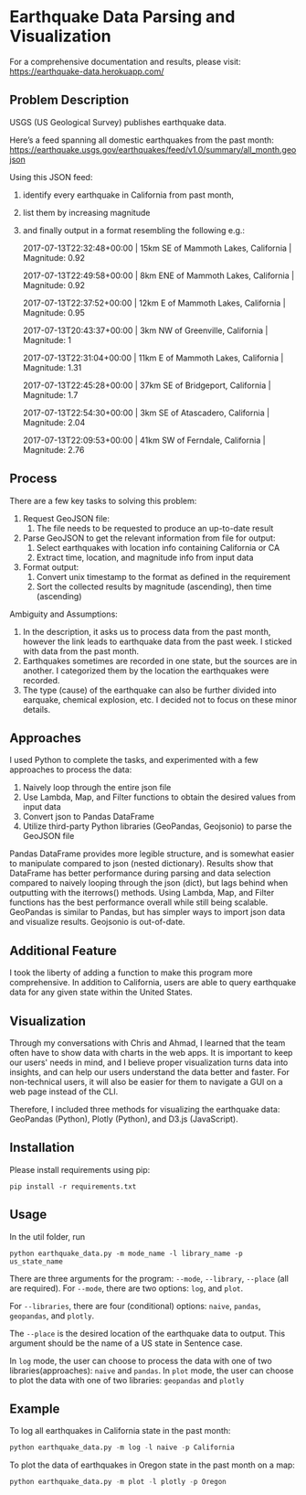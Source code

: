 # Earthquake Data Parsing and Visualization    



For a comprehensive documentation and results, please visit: https://earthquake-data.herokuapp.com/ 



## Problem Description

USGS (US Geological Survey) publishes earthquake data. 

Here’s a feed spanning all domestic earthquakes from the past month: https://earthquake.usgs.gov/earthquakes/feed/v1.0/summary/all_month.geojson

Using this JSON feed:

1. identify every earthquake in California from past month, 

2. list them by increasing magnitude 

3. and finally output in a format resembling the following e.g.: 

   2017-07-13T22:32:48+00:00 | 15km SE of Mammoth Lakes, California | Magnitude: 0.92

   2017-07-13T22:49:58+00:00 | 8km ENE of Mammoth Lakes, California | Magnitude: 0.92

   2017-07-13T22:37:52+00:00 | 12km E of Mammoth Lakes, California | Magnitude: 0.95

   2017-07-13T20:43:37+00:00 | 3km NW of Greenville, California | Magnitude: 1

   2017-07-13T22:31:04+00:00 | 11km E of Mammoth Lakes, California | Magnitude: 1.31

   2017-07-13T22:45:28+00:00 | 37km SE of Bridgeport, California | Magnitude: 1.7

   2017-07-13T22:54:30+00:00 | 3km SE of Atascadero, California | Magnitude: 2.04

   2017-07-13T22:09:53+00:00 | 41km SW of Ferndale, California | Magnitude: 2.76



## Process

There are a few key tasks to solving this problem:

1. Request GeoJSON file:
   1. The file needs to be requested to produce an up-to-date result
2. Parse GeoJSON to get the relevant information from file for output:
   1. Select earthquakes with location info containing California or CA
   2. Extract time, location, and magnitude info from input data
3. Format output: 
   1. Convert unix timestamp to the format as defined in the requirement
   2. Sort the collected results by magnitude (ascending), then time (ascending)



Ambiguity and Assumptions: 

1. In the description, it asks us to process data from the past month, however the link leads to earthquake data from the past week. I sticked with data from the past month.
2. Earthquakes sometimes are recorded in one state, but the sources are in another. I categorized them by the location the earthquakes were recorded.
3. The type (cause) of the earthquake can also be further divided into earquake, chemical explosion, etc. I decided not to focus on these minor details.



## Approaches

I used Python to complete the tasks, and experimented with a few approaches to process the data:

1. Naively loop through the entire json file
2. Use Lambda, Map, and Filter functions to obtain the desired values from input data
3. Convert json to Pandas DataFrame
4. Utilize third-party Python libraries (GeoPandas, Geojsonio) to parse the GeoJSON file

Pandas DataFrame provides more legible structure, and is somewhat easier to manipulate compared to json (nested dictionary). Results show that DataFrame has better performance during parsing and data selection compared to naively looping through the json (dict), but lags behind when outputting with the iterrows() methods. Using Lambda, Map, and Filter functions has the best performance overall while still being scalable. GeoPandas is similar to Pandas, but has simpler ways to import json data and visualize results. Geojsonio is out-of-date.



## Additional Feature

I took the liberty of adding a function to make this program more comprehensive. In addition to California, users are able to query earthquake data for any given state within the United States.



## Visualization

Through my conversations with Chris and Ahmad, I learned that the team often have to show data with charts in the web apps. It is important to keep our users' needs in mind, and I believe proper visualization turns data into insights, and can help our users understand the data better and faster. For non-technical users, it will also be easier for them to navigate a GUI on a web page instead of the CLI.

Therefore, I included three methods for visualizing the earthquake data: GeoPandas (Python), Plotly (Python), and D3.js (JavaScript).



## Installation    

Please install requirements using pip:

```pip install -r requirements.txt
pip install -r requirements.txt
```



## Usage  

In the util folder, run

```
python earthquake_data.py -m mode_name -l library_name -p us_state_name
```



There are three arguments for the program: `--mode`, `--library`, `--place` (all are required).
For `--mode`, there are two options: `log`, and `plot`.

For `--libraries`, there are four (conditional) options: `naive`, `pandas`, `geopandas`, and `plotly`.

The `--place` is the desired location of the earthquake data to output. This argument should be the name of a US state in Sentence case.

In `log` mode, the user can choose to process the data with one of two libraries(approaches): `naive` and `pandas`. 
In `plot` mode, the user can choose to plot the data with one of two libraries: `geopandas` and `plotly`



## Example  

To log all earthquakes in California state in the past month:

```python
python earthquake_data.py -m log -l naive -p California
```

To plot the data of earthquakes in Oregon state in the past month on a map:

```python
python earthquake_data.py -m plot -l plotly -p Oregon
```

